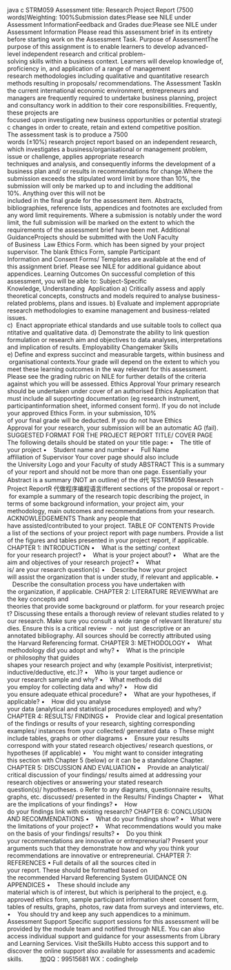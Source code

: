 java c
STRM059
Assessment title:
Research Project Report (7500 words)Weighting:
100%Submission dates:Please see NILE under Assessment InformationFeedback and Grades due:Please see NILE under Assessment Information
Please read this assessment brief in its entirety before starting work on the Assessment Task.
Purpose of AssessmentThe purpose of this assignment is to enable learners to develop advanced-level independent research and critical problem-solving skills within a business context. Learners will develop knowledge of, proficiency in, and application of a range of management research methodologies including qualitative and quantitative research methods resulting in proposals/ recommendations.
The Assessment TaskIn the current international economic environment, entrepreneurs and managers are frequently required to undertake business planning, project and consultancy work in addition to their core responsibilities. Frequently, these projects are focused upon investigating new business opportunities or potential strategic changes in order to create, retain and extend competitive position.
The assessment task is to produce a 7500 words (±10%) research project report based on an independent research, which investigates a business/organisational or management problem, issue or challenge, applies appropriate research techniques and analysis, and consequently informs the development of a business plan and/ or results in recommendations for change.Where the submission exceeds the stipulated word limit by more than 10%, the submission will only be marked up to and including the additional 10%. Anything over this will not be included in the final grade for the assessment item. Abstracts, bibliographies, reference lists, appendices and footnotes are excluded from any word limit requirements.
Where a submission is notably under the word limit, the full submission will be marked on the extent to which the requirements of the assessment brief have been met.
Additional GuidanceProjects should be submitted with the UoN Faculty of Business  Law Ethics Form. which has been signed by your project supervisor. The blank Ethics Form, sample Participant Information and Consent Forms/ Templates are available at the end of this assignment brief. Please see NILE for additional guidance about appendices.
Learning Outcomes
On successful completion of this assessment, you will be able to:
Subject-Specific Knowledge, Understanding  Application
a) Critically assess and apply theoretical concepts, constructs and models required to analyse business-related problems, plans and issues.
b) Evaluate and implement appropriate research methodologies to examine management and business-related issues.
c)  Enact appropriate ethical standards and use suitable tools to collect quantitative and qualitative data.
d) Demonstrate the ability to link question formulation or research aim and objectives to data analyses, interpretations and implication of results.
Employability  Changemaker Skills
e) Define and express succinct and measurable targets, within business and organisational contexts.Your grade will depend on the extent to which you meet these learning outcomes in the way relevant for this assessment. Please see the grading rubric on NILE for further details of the criteria against which you will be assessed.
Ethics Approval
Your primary research should be undertaken under cover of an authorised Ethics Application that must include all supporting documentation (eg research instrument, participantinformation sheet, informed consent form). If you do not include your approved Ethics Form. in your submission, 10% of your final grade will be deducted. If you do not have Ethics Approval for your research, your submission will be an automatic AG (fail).
SUGGESTED FORMAT FOR THE PROJECT REPORT
TITLE/ COVER PAGE
The following details should be stated on your title page:
•    The title of your project
•    Student name and number
•    Full Name  affiliation of Supervisor
Your cover page should also include the University Logo and your Faculty of study
ABSTRACT
This is a summary of your report and should not be more than one page.
Essentially your Abstract is a summary (NOT an outline) of the d代 写STRM059 Research Project ReportR
代做程序编程语言ifferent sections of the proposal or report - for example a summary of the research topic describing the project, in terms of some background information, your project aim, your methodology, main outcomes and recommendations from your research.
ACKNOWLEDGEMENTS
Thank any people that have assisted/contributed to your project.
TABLE OF CONTENTS
Provide a list of the sections of your project report with page numbers.
Provide a list of the figures and tables presented in your project report, if applicable.
CHAPTER 1: INTRODUCTION
•    What is the setting/ context for your research project?
•    What is your project about?
•    What are the aim and objectives of your research project?
•    What is/ are your research question(s)
•    Describe how your project will assist the organization that is under study, if relevant and applicable.
•    Describe the consultation process you have undertaken with the organization, if applicable.
CHAPTER 2: LITERATURE REVIEWWhat are the key concepts and theories that provide some background or platform. for your research project? Discussing these entails a thorough review of relevant studies related to your research. Make sure you consult a wide range of relevant literature/ studies. Ensure this is a critical review  -  not  just  descriptive or an annotated bibliography. All sources should be correctly attributed using the Harvard Referencing format.
CHAPTER 3: METHODOLOGY
•    What methodology did you adopt and why?
•    What is the principle or philosophy that guides  shapes your research project and why (example Positivist, interpretivist; inductive/deductive, etc.)?
•    Who is your target audience or your research sample and why?
•    What methods did you employ for collecting data and why?
•    How did you ensure adequate ethical procedure?
•    What are your hypotheses, if applicable?
•    How did you analyse your data (analytical and statistical procedures employed) and why?
CHAPTER 4: RESULTS/ FINDINGS
•    Provide clear and logical presentation of the findings or results of your research,
sighting corresponding examples/ instances from your collected/ generated data  o These might include tables, graphs or other diagrams
•    Ensure your results correspond with your stated research objectives/ research questions, or hypotheses (if applicable)
•    You might want to consider integrating this section with Chapter 5 (below) or it can be a standalone Chapter.
CHAPTER 5: DISCUSSION AND EVALUATION
•    Provide an analytical/ critical discussion of your findings/ results aimed at addressing your research objectives or answering your stated research question(s)/ hypotheses.
o Refer to any diagrams, questionnaire results, graphs, etc. discussed/ presented in the Results/ Findings Chapter
•    What are the implications of your findings?
•    How do your findings link with existing research?
CHAPTER 6: CONCLUSION AND RECOMMENDATIONS
•    What do your findings show?
•    What were the limitations of your project?
•    What recommendations would you make on the basis of your findings/ results?
•    Do you think your recommendations are innovative or entrepreneurial? Present your arguments such that they demonstrate how and why you think your recommendations are innovative or entrepreneurial.
CHAPTER 7: REFERENCES
• Full details of all the sources cited in your report. These should be formatted based on the recommended Harvard Referencing System
GUIDANCE ON APPENDICES
•    These should include any material which is of interest, but which is peripheral to the project, e.g. approved ethics form, sample participant information sheet  consent form, tables of results, graphs, photos, raw data from surveys and interviews, etc.
•    You should try and keep any such appendices to a minimum.
Assessment Support
Specific support sessions for this assessment will be provided by the module team and notified through NILE. You can also access individual support and guidance for your assessments from Library and Learning Services. Visit theSkills Hubto access this support and to discover the online support also available for assessments and academic skills.
         
加QQ：99515681  WX：codinghelp
